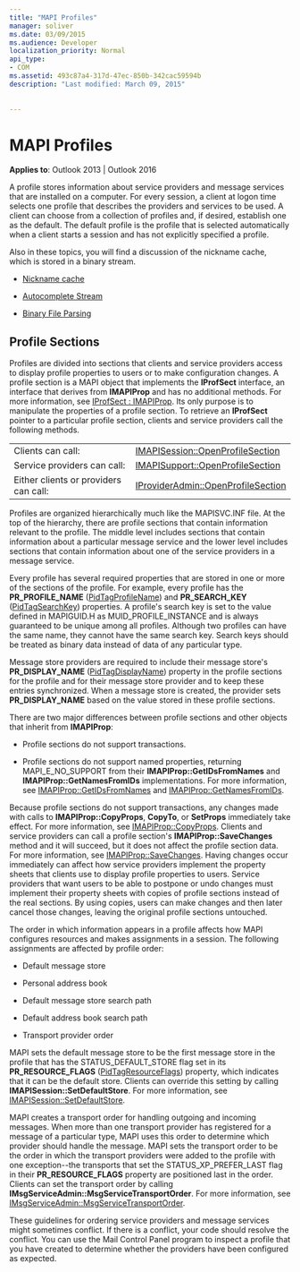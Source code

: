 ```yaml
---
title: "MAPI Profiles"
manager: soliver
ms.date: 03/09/2015
ms.audience: Developer
localization_priority: Normal
api_type:
- COM
ms.assetid: 493c87a4-317d-47ec-850b-342cac59594b
description: "Last modified: March 09, 2015"
 
 
---
```


# MAPI Profiles

  
  
**Applies to**: Outlook 2013 | Outlook 2016 
  
A profile stores information about service providers and message services that are installed on a computer. For every session, a client at logon time selects one profile that describes the providers and services to be used. A client can choose from a collection of profiles and, if desired, establish one as the default. The default profile is the profile that is selected automatically when a client starts a session and has not explicitly specified a profile.
  
Also in these topics, you will find a discussion of the nickname cache, which is stored in a binary stream.
  
- [Nickname cache](nickname-cache.md)
    
- [Autocomplete Stream](autocomplete-stream.md)
    
- [Binary File Parsing](http://portalvhds6gyn3khqwmgzd.blob.core.windows.net/files/NK2/NK2WithBinaryExample.pdf)
    
## Profile Sections

Profiles are divided into sections that clients and service providers access to display profile properties to users or to make configuration changes. A profile section is a MAPI object that implements the **IProfSect** interface, an interface that derives from **IMAPIProp** and has no additional methods. For more information, see [IProfSect : IMAPIProp](iprofsectimapiprop.md). Its only purpose is to manipulate the properties of a profile section. To retrieve an **IProfSect** pointer to a particular profile section, clients and service providers call the following methods. 
  
|||
|:-----|:-----|
|Clients can call:  <br/> |[IMAPISession::OpenProfileSection](imapisession-openprofilesection.md) <br/> |
|Service providers can call:  <br/> |[IMAPISupport::OpenProfileSection](imapisupport-openprofilesection.md) <br/> |
|Either clients or providers can call:  <br/> |[IProviderAdmin::OpenProfileSection](iprovideradmin-openprofilesection.md) <br/> |
   
Profiles are organized hierarchically much like the MAPISVC.INF file. At the top of the hierarchy, there are profile sections that contain information relevant to the profile. The middle level includes sections that contain information about a particular message service and the lower level includes sections that contain information about one of the service providers in a message service. 
  
Every profile has several required properties that are stored in one or more of the sections of the profile. For example, every profile has the **PR_PROFILE_NAME** ([PidTagProfileName](pidtagprofilename-canonical-property.md)) and **PR_SEARCH_KEY** ([PidTagSearchKey](pidtagsearchkey-canonical-property.md)) properties. A profile's search key is set to the value defined in MAPIGUID.H as MUID_PROFILE_INSTANCE and is always guaranteed to be unique among all profiles. Although two profiles can have the same name, they cannot have the same search key. Search keys should be treated as binary data instead of data of any particular type.
  
Message store providers are required to include their message store's **PR_DISPLAY_NAME** ([PidTagDisplayName](pidtagdisplayname-canonical-property.md)) property in the profile sections for the profile and for their message store provider and to keep these entries synchronized. When a message store is created, the provider sets **PR_DISPLAY_NAME** based on the value stored in these profile sections. 
  
There are two major differences between profile sections and other objects that inherit from **IMAPIProp**: 
  
- Profile sections do not support transactions.
    
- Profile sections do not support named properties, returning MAPI_E_NO_SUPPORT from their **IMAPIProp::GetIDsFromNames** and **IMAPIProp::GetNamesFromIDs** implementations. For more information, see [IMAPIProp::GetIDsFromNames](imapiprop-getidsfromnames.md) and [IMAPIProp::GetNamesFromIDs](imapiprop-getnamesfromids.md).
    
Because profile sections do not support transactions, any changes made with calls to **IMAPIProp::CopyProps**, **CopyTo**, or **SetProps** immediately take effect. For more information, see [IMAPIProp::CopyProps](imapiprop-copyprops.md). Clients and service providers can call a profile section's **IMAPIProp::SaveChanges** method and it will succeed, but it does not affect the profile section data. For more information, see [IMAPIProp::SaveChanges](imapiprop-savechanges.md). Having changes occur immediately can affect how service providers implement the property sheets that clients use to display profile properties to users. Service providers that want users to be able to postpone or undo changes must implement their property sheets with copies of profile sections instead of the real sections. By using copies, users can make changes and then later cancel those changes, leaving the original profile sections untouched. 
  
The order in which information appears in a profile affects how MAPI configures resources and makes assignments in a session. The following assignments are affected by profile order:
  
- Default message store
    
- Personal address book
    
- Default message store search path
    
- Default address book search path
    
- Transport provider order
    
MAPI sets the default message store to be the first message store in the profile that has the STATUS_DEFAULT_STORE flag set in its **PR_RESOURCE_FLAGS** ([PidTagResourceFlags](pidtagresourceflags-canonical-property.md)) property, which indicates that it can be the default store. Clients can override this setting by calling **IMAPISession::SetDefaultStore**. For more information, see [IMAPISession::SetDefaultStore](imapisession-setdefaultstore.md).
  
MAPI creates a transport order for handling outgoing and incoming messages. When more than one transport provider has registered for a message of a particular type, MAPI uses this order to determine which provider should handle the message. MAPI sets the transport order to be the order in which the transport providers were added to the profile with one exception--the transports that set the STATUS_XP_PREFER_LAST flag in their **PR_RESOURCE_FLAGS** property are positioned last in the order. Clients can set the transport order by calling **IMsgServiceAdmin::MsgServiceTransportOrder**. For more information, see [IMsgServiceAdmin::MsgServiceTransportOrder](imsgserviceadmin-msgservicetransportorder.md).
  
These guidelines for ordering service providers and message services might sometimes conflict. If there is a conflict, your code should resolve the conflict. You can use the Mail Control Panel program to inspect a profile that you have created to determine whether the providers have been configured as expected.
  

